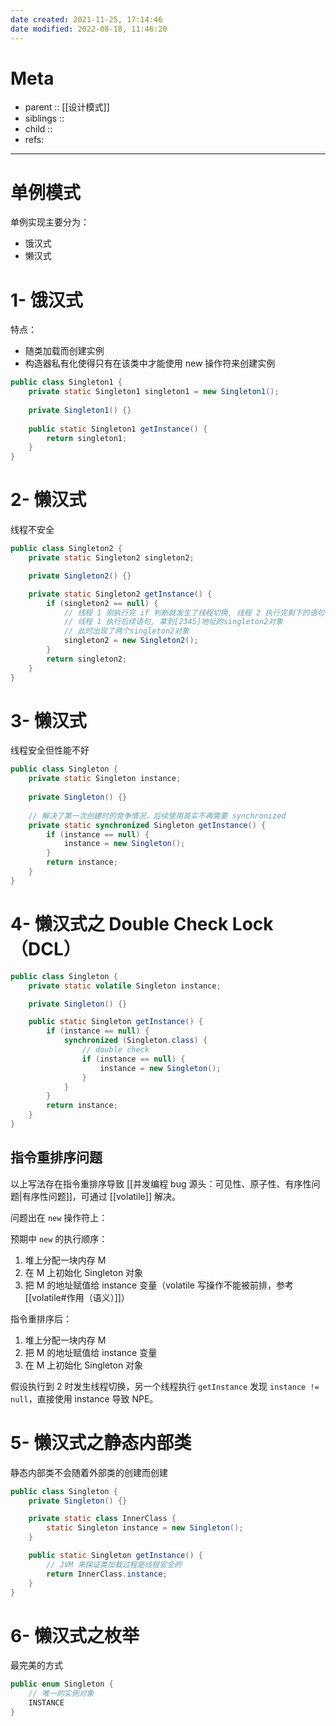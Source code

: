 ```yaml
---
date created: 2021-11-25, 17:14:46
date modified: 2022-08-18, 11:46:20
---
```


# Meta

- parent :: [[设计模式]]
- siblings ::
- child ::
- refs:
---

# 单例模式

单例实现主要分为：

- 饿汉式
- 懒汉式

# 1- 饿汉式

特点：

- 随类加载而创建实例
- 构造器私有化使得只有在该类中才能使用 new 操作符来创建实例

```java
public class Singleton1 {
    private static Singleton1 singleton1 = new Singleton1();
    
    private Singleton1() {}
    
    public static Singleton1 getInstance() {
        return singleton1;
    }
}
```

# 2- 懒汉式

线程不安全

```java
public class Singleton2 {
    private static Singleton2 singleton2;

    private Singleton2() {}

    private static Singleton2 getInstance() {
        if (singleton2 == null) {
            // 线程 1 刚执行完 if 判断就发生了线程切换, 线程 2 执行完剩下的语句拿到[1234]地址的singleton2对象
            // 线程 1 执行后续语句, 拿到[2345]地址的singleton2对象
            // 此时出现了两个singleton2对象
            singleton2 = new Singleton2();
        }
        return singleton2;
    }
}
```

# 3- 懒汉式

线程安全但性能不好

```java
public class Singleton {
    private static Singleton instance;
    
    private Singleton() {}
    
    // 解决了第一次创建时的竞争情况，后续使用其实不再需要 synchronized
    private static synchronized Singleton getInstance() {
        if (instance == null) {
            instance = new Singleton();
        }
        return instance;
    }
}
```

# 4- 懒汉式之 Double Check Lock（DCL）

```java
public class Singleton {
    private static volatile Singleton instance;

    private Singleton() {}

    public static Singleton getInstance() {
        if (instance == null) {
            synchronized (Singleton.class) {
                // double check
                if (instance == null) {
                    instance = new Singleton();
                }
            }
        }
        return instance;
    }
}
```

## 指令重排序问题

以上写法存在指令重排序导致 [[并发编程 bug 源头：可见性、原子性、有序性问题|有序性问题]]，可通过 [[volatile]] 解决。

问题出在 `new` 操作符上：

预期中 `new` 的执行顺序：

1. 堆上分配一块内存 M
2. 在 M 上初始化 Singleton 对象
3. 把 M 的地址赋值给 instance 变量（volatile 写操作不能被前排，参考 [[volatile#作用（语义）]]）

指令重排序后：

1. 堆上分配一块内存 M
2. 把 M 的地址赋值给 instance 变量
3. 在 M 上初始化 Singleton 对象

假设执行到 2 时发生线程切换，另一个线程执行 `getInstance` 发现 `instance != null`，直接使用 instance 导致 NPE。

# 5- 懒汉式之静态内部类

静态内部类不会随着外部类的创建而创建

```java
public class Singleton {
    private Singleton() {}

    private static class InnerClass {
        static Singleton instance = new Singleton();
    }

    public static Singleton getInstance() {
        // JVM 来保证类加载过程是线程安全的
        return InnerClass.instance;
    }
}
```

# 6- 懒汉式之枚举

最完美的方式

```java
public enum Singleton {
    // 唯一的实例对象
    INSTANCE
}
```
